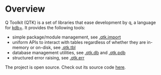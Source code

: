 # Overview

Q Toolkit (QTK) is a set of libraries that ease development by q, a language for [kdb+](https://code.kx.com/q/). It provides the following tools:

- simple package/module management, see [.qtk.import](api/qtk_import.html)
- uniform APIs to interact with tables regardless of whether they are in-memory or on-disk, see [.qtk.tbl](api/qtk_tbl.html)
- database management utilities, see [.qtk.db](api/qtk_db.html) and [.qtk.pdb](api/qtk_pdb.html)
- structured error raising, see [.qtk.err](api/qtk_err.html)

The project is open source. Check out its source code [here](https://github.com/darrenwsun/qtk).
